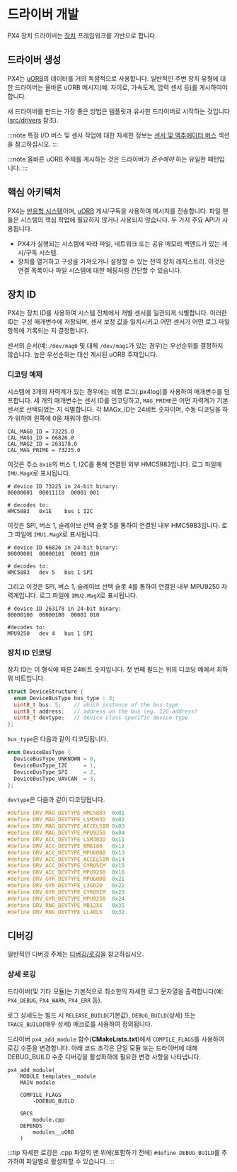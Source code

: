 # 드라이버 개발

PX4 장치 드라이버는 [장치](https://github.com/PX4/PX4-Autopilot/tree/master/src/lib/drivers/device) 프레임워크를 기반으로 합니다.

## 드라이버 생성

PX4는 [uORB](../middleware/uorb.md)의 데이터를 거의 독점적으로 사용합니다. 일반적인 주변 장치 유형에 대한 드라이버는 올바른 uORB 메시지(예: 자이로, 가속도계, 압력 센서 등)를 게시하여야 합니다.

새 드라이버를 만드는 가장 좋은 방법은 템플릿과 유사한 드라이버로 시작하는 것입니다([src/drivers](https://github.com/PX4/PX4-Autopilot/tree/master/src/drivers) 참조).

:::note
특정 I/O 버스 및 센서 작업에 대한 자세한 정보는 [센서 및 액추에이터 버스](../sensor_bus/README.md) 섹션을 참고하십시오.
:::

:::note
올바른 uORB 주제를 게시하는 것은 드라이버가 *준수해야* 하는 유일한 패턴입니다.
:::

## 핵심 아키텍처

PX4는 [반응형 시스템](../concept/architecture.md)이며, [uORB](../middleware/uorb.md) 게시/구독을 사용하여 메시지를 전송합니다. 파일 핸들은 시스템의 핵심 작업에 필요하지 않거나 사용되지 않습니다. 두 가지 주요 API가 사용됩니다.

* PX4가 실행되는 시스템에 따라 파일, 네트워크 또는 공유 메모리 백엔드가 있는 게시/구독 시스템.
* 장치를 열거하고 구성을 가져오거나 설정할 수 있는 전역 장치 레지스트리. 이것은 연결 목록이나 파일 시스템에 대한 매핑처럼 간단할 수 있습니다.

## 장치 ID

PX4는 장치 ID를 사용하여 시스템 전체에서 개별 센서를 일관되게 식별합니다. 이러한 ID는 구성 매개변수에 저장되며, 센서 보정 값을 일치시키고 어떤 센서가 어떤 로그 파일 항목에 기록되는 지 결정합니다.

센서의 순서(예: `/dev/mag0` 및 대체 `/dev/mag1`가 있는 경우)는 우선순위를 결정하지 않습니다. 높은 우선순위는 대신 게시된 uORB 주제입니다.

### 디코딩 예제

시스템에 3개의 자력계가 있는 경우에는 비행 로그(.px4log)를 사용하여 매개변수를 덤프합니다. 세 개의 매개변수는 센서 ID를 인코딩하고, `MAG_PRIME`은 어떤 자력계가 기본 센서로 선택되었는 지 식별합니다. 각 MAGx_ID는 24비트 숫자이며, 수동 디코딩을 하가 위하여 왼쪽에 0을 채워야 합니다.


```
CAL_MAG0_ID = 73225.0
CAL_MAG1_ID = 66826.0
CAL_MAG2_ID = 263178.0
CAL_MAG_PRIME = 73225.0
```

이것은 주소 `0x1E`의 버스 1, I2C를 통해 연결된 외부 HMC5983입니다. 로그 파일에 `IMU.MagX`로 표시됩니다.

```
# device ID 73225 in 24-bit binary:
00000001  00011110  00001 001

# decodes to:
HMC5883   0x1E    bus 1 I2C
```

이것은 SPI, 버스 1, 슬레이브 선택 슬롯 5를 통하여 연결된 내부 HMC5983입니다. 로그 파일에 `IMU1.MagX`로 표시됩니다.

```
# device ID 66826 in 24-bit binary:
00000001  00000101  00001 010

# decodes to:
HMC5883   dev 5   bus 1 SPI
```

그리고 이것은 SPI, 버스 1, 슬레이브 선택 슬롯 4를 통하여 연결된 내부 MPU9250 자력계입니다. 로그 파일에 `IMU2.MagX`로 표시됩니다.

```
# device ID 263178 in 24-bit binary:
00000100  00000100  00001 010

#decodes to:
MPU9250   dev 4   bus 1 SPI
```

### 장치 ID 인코딩

장치 ID는 이 형식에 따른 24비트 숫자입니다. 첫 번째 필드는 위의 디코딩 예에서 최하위 비트입니다.

```C
struct DeviceStructure {
  enum DeviceBusType bus_type : 3;
  uint8_t bus: 5;    // which instance of the bus type
  uint8_t address;   // address on the bus (eg. I2C address)
  uint8_t devtype;   // device class specific device type
};
```
`bus_type`은 다음과 같이 디코딩됩니다.

```C
enum DeviceBusType {
  DeviceBusType_UNKNOWN = 0,
  DeviceBusType_I2C     = 1,
  DeviceBusType_SPI     = 2,
  DeviceBusType_UAVCAN  = 3,
};
```

`devtype`은 다음과 같이 디코딩됩니다.

```C
#define DRV_MAG_DEVTYPE_HMC5883  0x01
#define DRV_MAG_DEVTYPE_LSM303D  0x02
#define DRV_MAG_DEVTYPE_ACCELSIM 0x03
#define DRV_MAG_DEVTYPE_MPU9250  0x04
#define DRV_ACC_DEVTYPE_LSM303D  0x11
#define DRV_ACC_DEVTYPE_BMA180   0x12
#define DRV_ACC_DEVTYPE_MPU6000  0x13
#define DRV_ACC_DEVTYPE_ACCELSIM 0x14
#define DRV_ACC_DEVTYPE_GYROSIM  0x15
#define DRV_ACC_DEVTYPE_MPU9250  0x16
#define DRV_GYR_DEVTYPE_MPU6000  0x21
#define DRV_GYR_DEVTYPE_L3GD20   0x22
#define DRV_GYR_DEVTYPE_GYROSIM  0x23
#define DRV_GYR_DEVTYPE_MPU9250  0x24
#define DRV_RNG_DEVTYPE_MB12XX   0x31
#define DRV_RNG_DEVTYPE_LL40LS   0x32
```

## 디버깅

일반적인 디버깅 주제는 [디버깅/로깅](../debug/README.md)을 참고하십시오.

### 상세 로깅

드라이버(및 기타 모듈)는 기본적으로 최소한의 자세한 로그 문자열을 출력합니다(예: `PX4_DEBUG`, `PX4_WARN`, `PX4_ERR` 등).

로그 상세도는 빌드 시 `RELEASE_BUILD`(기본값), `DEBUG_BUILD`(상세) 또는 `TRACE_BUILD`(매우 상세) 매크로를 사용하여 정의됩니다.

드라이버 `px4_add_module` 함수(**CMakeLists.txt**)에서 `COMPILE_FLAGS`를 사용하여 로깅 수준을 변경합니다. 아래 코드 조각은 단일 모듈 또는 드라이버에 대해 DEBUG_BUILD 수준 디버깅을 활성화하에 필요한 변경 사항을 나타냅니다.

```
px4_add_module(
    MODULE templates__module
    MAIN module
```
```
    COMPILE_FLAGS
        -DDEBUG_BUILD
```
```
    SRCS
        module.cpp
    DEPENDS
        modules__uORB
    )
```

:::tip
자세한 로깅은 .cpp 파일의 맨 위에(포함하기 전에) `#define DEBUG_BUILD`를 추가하여 파일별로 활성화할 수 있습니다.
:::
